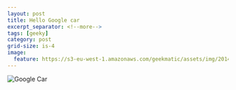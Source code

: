 ```yaml
---
layout: post
title: Hello Google car
excerpt_separator: <!--more-->
tags: [geeky]
category: post
grid-size: is-4
image:
  feature: https://s3-eu-west-1.amazonaws.com/geekmatic/assets/img/2014-01-24-00.jpg
---
```


![Google Car](https://s3-eu-west-1.amazonaws.com/geekmatic/assets/img/2014-01-24-00.jpg)
